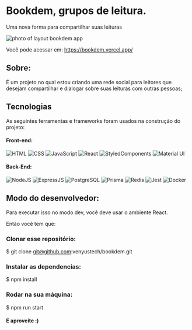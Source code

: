# Bookdem, grupos de leitura.
Uma nova forma para compartilhar suas leituras

<img src="https://i.imgur.com/j7NEvqz.png" alt="photo of layout bookdem app">

Você pode acessar em:
https://bookdem.vercel.app/

## Sobre:

É um projeto no qual estou criando uma rede social para leitores que desejam compartilhar e dialogar sobre suas leituras com outras pessoas;


## Tecnologias

As seguintes ferramentas e frameworks foram usados na construção do projeto:
 
#### Front-end:
![HTML](https://img.shields.io/badge/HTML5-E34F26?style=flat-square&logo=html5&logoColor=white)
![CSS](https://img.shields.io/badge/CSS3-1572B6?style=flat-square&logo=css3&logoColor=white)
![JavaScript](https://img.shields.io/badge/JavaScript-F7DF1E?style=flat-square&logo=javascript&logoColor=black)
![React](https://img.shields.io/badge/React-20232A?style=flat-square&logo=react&logoColor=61DAFB)
![StyledComponents](https://img.shields.io/badge/Styled--Components-DB7093?style=flat-square&logo=styled-components&logoColor=white)
![Material UI](https://img.shields.io/badge/Material%20UI-007FFF?style=flat-square&logo=mui&logoColor=white)

#### Back-End:

![NodeJS](https://img.shields.io/badge/Node.js-43853D?style=flat-square&logo=node.js&logoColor=white)
![ExpressJS](https://img.shields.io/badge/Express.js-404D59?style=flat-square&logo=express&logoColor=white)
![PostgreSQL](https://img.shields.io/badge/PostgreSQL-316192?style=flat-square&logo=postgresql&logoColor=white)
![Prisma](https://img.shields.io/badge/Prisma-3982CE?style=flat-square&logo=Prisma&logoColor=white)
![Redis](https://img.shields.io/badge/Redis-DC382D?style=flat-square&logo=redis&logoColor=ffffff)
![Jest](https://img.shields.io/badge/Jest-C21325?style=flat-square&logo=jest&logoColor=white)
![Docker](https://img.shields.io/badge/Docker-black?style=flat-square&logo=docker)


## Modo do desenvolvedor:
Para executar isso no modo dev, você deve usar o ambiente React.

Então você tem que:

 ### Clonar esse repositório:

$ git clone git@github.com:venyustech/bookdem.git

 ### Instalar as dependencias:

$ npm install

### Rodar na sua máquina:

$ npm run start

#### E aproveite :) 
